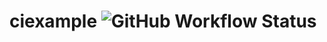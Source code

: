 # ciexample ![GitHub Workflow Status](https://img.shields.io/github/workflow/status/Machabane/ciexample/maven)
